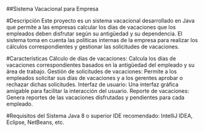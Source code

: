 ##Sistema Vacacional para Empresa

#Descripción
Este proyecto es un sistema vacacional desarrollado en Java que permite a las empresas calcular los días de vacaciones que los empleados deben disfrutar según su antigüedad y su dependencia. El sistema toma en cuenta las políticas internas de la empresa para realizar los cálculos correspondientes y gestionar las solicitudes de vacaciones.

#Características
Cálculo de días de vacaciones: Calcula los días de vacaciones correspondientes basados en la antigüedad del empleado y su área de trabajo.
Gestión de solicitudes de vacaciones: Permite a los empleados solicitar sus días de vacaciones y a los gerentes aprobar o rechazar dichas solicitudes.
Interfaz de usuario: Una interfaz gráfica amigable para facilitar la interacción del usuario.
Reporte de vacaciones: Genera reportes de las vacaciones disfrutadas y pendientes para cada empleado.

#Requisitos del Sistema
Java 8 o superior
IDE recomendado: IntelliJ IDEA, Eclipse, NetBeans, etc.
